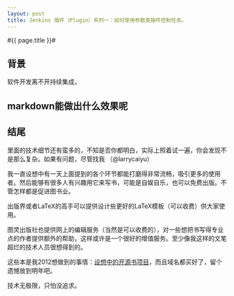 ```yaml
---
layout: post
title: Jenkins 插件（Plugin）系列一：如何使用参数类插件控制任务。
---
```

#{{ page.title }}#
## 背景 ##

软件开发离不开持续集成，

## markdown能做出什么效果呢 ##


## 结尾 ##

里面的技术细节还有蛮多的，不知是否你都明白，实际上照着试一遍，你会发现不是那么复杂。如果有问题，尽管找我 （@larrycaiyu）

我一直设想中有一天上面提到的各个环节都能打磨得非常流畅，吸引更多的使用者。然后能够有很多人有兴趣用它来写书，可能是自娱自乐，也可以免费出版。不管怎样都是促进图书业。

出版界或者LaTeX的高手可以提供设计些更好的LaTeX模板（可以收费）供大家使用。

图灵出版社也提供网上的编辑服务（当然是可以收费的），对一些想把书写得专业点的作者提供额外的帮助，这样或许是一个很好的增值服务。至少像我这样的文笔超烂的技术人员很想得到的。

这些本是我2012想做到的事情：[设想中的开源书项目](https://github.com/larrycai/kaiyuanbook)，而且域名都买好了，留个遗憾放到明年吧。

技术无极限，只怕没追求。 

    
 
 